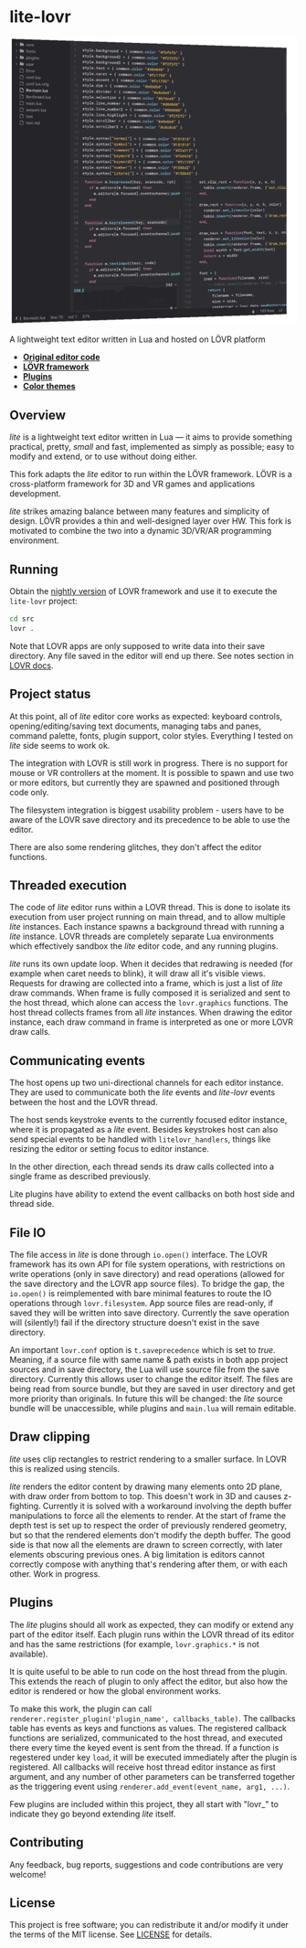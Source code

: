 # lite-lovr
![screenshot](screenshot.png)

A lightweight text editor written in Lua and hosted on LÖVR platform

* **[Original editor code](https://github.com/rxi/lite)**
* **[LÖVR framework](https://github.com/bjornbytes/lovr)**
* **[Plugins](https://github.com/rxi/lite-plugins)**
* **[Color themes](https://github.com/rxi/lite-colors)**

## Overview

*lite* is a lightweight text editor written in Lua — it aims to provide something practical, pretty, *small* and fast, implemented as simply as possible; easy to modify and extend, or to use without doing either.

This fork adapts the *lite* editor to run within the LÖVR framework. LÖVR is a cross-platform framework for 3D and VR games and applications development.

*lite* strikes amazing balance between many features and simplicity of design. LÖVR provides a thin and well-designed layer over HW. This fork is motivated to combine the two into a dynamic 3D/VR/AR programming environment.


## Running

Obtain the [nightly version](https://lovr.org/downloads) of LOVR framework and use it to execute the `lite-lovr` project:

```sh
cd src
lovr .
```

Note that LOVR apps are only supposed to write data into their save directory. Any file saved in the editor will end up there. See notes section in [LOVR docs](https://lovr.org/docs/lovr.filesystem).

## Project status

At this point, all of *lite* editor core works as expected: keyboard controls, opening/editing/saving text documents, managing tabs and panes, command palette, fonts, plugin support, color styles. Everything I tested on *lite* side seems to work ok.

The integration with LOVR is still work in progress. There is no support for mouse or VR controllers at the moment. It is possible to spawn and use two or more editors, but currently they are spawned and positioned through code only.

The filesystem integration is biggest usability problem - users have to be aware of the LOVR save directory and its precedence to be able to use the editor.

There are also some rendering glitches, they don't affect the editor functions.

## Threaded execution

The code of *lite* editor runs within a LOVR thread. This is done to isolate its execution from user project running on main thread, and to allow multiple *lite* instances. Each instance spawns a background thread with running a *lite* instance. LOVR threads are completely separate Lua environments which effectively sandbox the *lite* editor code, and any running plugins. 

*lite* runs its own update loop. When it decides that redrawing is needed (for example when caret needs to blink), it will draw all it's visible views. Requests for drawing are collected into a frame, which is just a list of *lite* draw commands. When frame is fully composed it is serialized and sent to the host thread, which alone can access the `lovr.graphics` functions. The host thread collects frames from all *lite* instances. When drawing the editor instance, each draw command in frame is interpreted as one or more LOVR draw calls.

## Communicating events

The host opens up two uni-directional channels for each editor instance. They are used to communicate both the *lite* events and *lite-lovr* events between the host and the LOVR thread.

The host sends keystroke events to the currently focused editor instance, where it is propagated as a *lite* event. Besides keystrokes host can also send special events to be handled with `litelovr_handlers`, things like resizing the editor or setting focus to editor instance. 

In the other direction, each thread sends its draw calls collected into a single frame as described previously.

Lite plugins have ability to extend the event callbacks on both host side and thread side.

## File IO

The file access in *lite* is done through `io.open()` interface. The LOVR framework has its own API for file system operations, with restrictions on write operations (only in save directory) and read operations (allowed for the save directory and the LOVR app source files). To bridge the gap, the `io.open()` is reimplemented with bare minimal features to route the IO operations through `lovr.filesystem`. App source files are read-only, if saved they will be written into save directory. Currently the save operation will (silently!) fail if the directory structure doesn't exist in the save directory.

An important `lovr.conf` option is `t.saveprecedence` which is set to *true*. Meaning, if a source file with same name & path exists in both app project sources and in save directory, the Lua will use source file from the save directory. Currently this allows user to change the editor itself. The files are being read from source bundle, but they are saved in user directory and get more priority than originals. In future this will be changed: the *lite* source bundle will be unaccessible, while plugins and `main.lua` will remain editable.

## Draw clipping

*lite* uses clip rectangles to restrict rendering to a smaller surface. In LOVR this is realized using stencils.

*lite* renders the editor content by drawing many elements onto 2D plane, with draw order from bottom to top. This doesn't work in 3D and causes z-fighting. Currently it is solved with a workaround involving the depth buffer manipulations to force all the elements to render. At the start of frame the depth test is set up to respect the order of previously rendered geometry, but so that the rendered elements don't modify the depth buffer. The good side is that now all the elements are drawn to screen correctly, with later elements obscuring previous ones. A big limitation is editors cannot correctly compose with anything that's rendering after them, or with each other. Work in progress.

## Plugins

The *lite* plugins should all work as expected, they can modify or extend any part of the editor itself. Each plugin runs within the LOVR thread of its editor and has the same restrictions (for example, `lovr.graphics.*` is not available).

It is quite useful to be able to run code on the host thread from the plugin. This extends the reach of plugin to only affect the editor, but also how the editor is rendered or how the global environment works.

To make this work, the plugin can call `renderer.register_plugin('plugin_name', callbacks_table)`. The callbacks table has events as keys and functions as values. The registered callback functions are serialized, communicated to the host thread, and executed there every time the keyed event is sent from the thread. If a function is regestered under key `load`, it will be executed immediately after the plugin is registered. All callbacks will receive host thread editor instance as first argument, and any number of other parameters can be transferred together as the triggering event using `renderer.add_event(event_name, arg1, ...)`.

Few plugins are included within this project, they all start with "lovr_" to indicate they go beyond extending *lite* itself.

## Contributing

Any feedback, bug reports, suggestions and code contributions are very welcome!

## License
This project is free software; you can redistribute it and/or modify it under the terms of the MIT license. See [LICENSE](LICENSE) for details.
